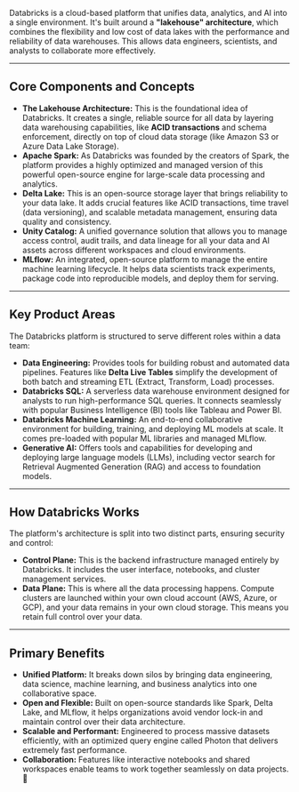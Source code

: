 Databricks is a cloud-based platform that unifies data, analytics, and AI into a single environment. It's built around a **"lakehouse" architecture**, which combines the flexibility and low cost of data lakes with the performance and reliability of data warehouses. This allows data engineers, scientists, and analysts to collaborate more effectively.

---

## Core Components and Concepts

* **The Lakehouse Architecture:** This is the foundational idea of Databricks. It creates a single, reliable source for all data by layering data warehousing capabilities, like **ACID transactions** and schema enforcement, directly on top of cloud data storage (like Amazon S3 or Azure Data Lake Storage). 
* **Apache Spark:** As Databricks was founded by the creators of Spark, the platform provides a highly optimized and managed version of this powerful open-source engine for large-scale data processing and analytics.
* **Delta Lake:** This is an open-source storage layer that brings reliability to your data lake. It adds crucial features like ACID transactions, time travel (data versioning), and scalable metadata management, ensuring data quality and consistency.
* **Unity Catalog:** A unified governance solution that allows you to manage access control, audit trails, and data lineage for all your data and AI assets across different workspaces and cloud environments.
* **MLflow:** An integrated, open-source platform to manage the entire machine learning lifecycle. It helps data scientists track experiments, package code into reproducible models, and deploy them for serving.

---

## Key Product Areas

The Databricks platform is structured to serve different roles within a data team:

* **Data Engineering:** Provides tools for building robust and automated data pipelines. Features like **Delta Live Tables** simplify the development of both batch and streaming ETL (Extract, Transform, Load) processes.
* **Databricks SQL:** A serverless data warehouse environment designed for analysts to run high-performance SQL queries. It connects seamlessly with popular Business Intelligence (BI) tools like Tableau and Power BI.
* **Databricks Machine Learning:** An end-to-end collaborative environment for building, training, and deploying ML models at scale. It comes pre-loaded with popular ML libraries and managed MLflow.
* **Generative AI:** Offers tools and capabilities for developing and deploying large language models (LLMs), including vector search for Retrieval Augmented Generation (RAG) and access to foundation models.

---

## How Databricks Works

The platform's architecture is split into two distinct parts, ensuring security and control:

* **Control Plane:** This is the backend infrastructure managed entirely by Databricks. It includes the user interface, notebooks, and cluster management services.
* **Data Plane:** This is where all the data processing happens. Compute clusters are launched within your own cloud account (AWS, Azure, or GCP), and your data remains in your own cloud storage. This means you retain full control over your data.

---

## Primary Benefits

* **Unified Platform:** It breaks down silos by bringing data engineering, data science, machine learning, and business analytics into one collaborative space.
* **Open and Flexible:** Built on open-source standards like Spark, Delta Lake, and MLflow, it helps organizations avoid vendor lock-in and maintain control over their data architecture.
* **Scalable and Performant:** Engineered to process massive datasets efficiently, with an optimized query engine called Photon that delivers extremely fast performance.
* **Collaboration:** Features like interactive notebooks and shared workspaces enable teams to work together seamlessly on data projects. 🤝
